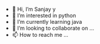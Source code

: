 - 👋 Hi, I’m Sanjay y
- 👀 I’m interested in python 
- 🌱 I’m currently learning java
- 💞️ I’m looking to collaborate on ...
- 📫 How to reach me ...

<!---
sanjaysanju673/sanjaysanju673 is a ✨ special ✨ repository because its `README.md` (this file) appears on your GitHub profile.
You can click the Preview link to take a look at your changes.
--->
